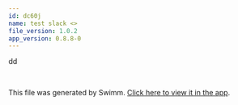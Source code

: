 ```yaml
---
id: dc60j
name: test slack <>
file_version: 1.0.2
app_version: 0.8.8-0
---
```


dd

<br/>

This file was generated by Swimm. [Click here to view it in the app](https://swimm-web-app.web.app/repos/Z2l0aHViJTNBJTNBdGVzdC1naXRodWItYXBwJTNBJTNBc3dpbW1pbw==/docs/dc60j).